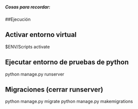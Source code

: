 ##### Cosas para recordar:

##Ejecución

Activar entorno virtual
----
$ENV/Scripts activate

Ejecutar entorno de pruebas de python
----
python manage.py runserver

Migraciones (cerrar runserver)
----
python manage.py migrate
python manage.py makemigrations
